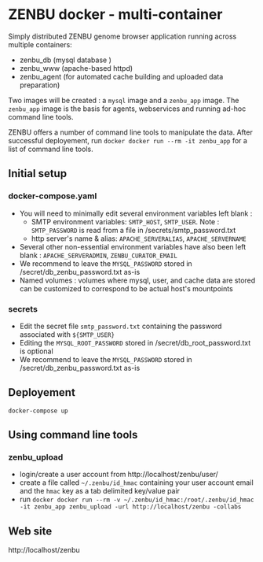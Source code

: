 # ZENBU docker - multi-container 

Simply distributed ZENBU genome browser application running across multiple containers:
- zenbu_db (mysql database )
- zenbu_www (apache-based httpd)
- zenbu_agent (for automated cache building and uploaded data preparation)

Two images will be created : a `mysql` image and a `zenbu_app` image. 
The `zenbu_app` image is the basis for agents, webservices and running ad-hoc command line tools.

ZENBU offers a number of command line tools to manipulate the data.
After successful deployement, run `docker docker run --rm -it zenbu_app` for a list of command line tools.

## Initial setup
### docker-compose.yaml
- You will need to minimally edit several environment variables left blank :
   - SMTP environment variables: `SMTP_HOST`, `SMTP_USER`.  Note : `SMTP_PASSWORD` is read from a file in /secrets/smtp_password.txt
   - http server's name & alias: `APACHE_SERVERALIAS`, `APACHE_SERVERNAME`
- Several other non-essential environment variables have also been left blank : `APACHE_SERVERADMIN`, `ZENBU_CURATOR_EMAIL`
- We recommend to leave the `MYSQL_PASSWORD` stored in /secret/db_zenbu_password.txt as-is
- Named volumes : volumes where mysql, user, and cache data are stored can be customized to correspond to be actual host's mountpoints

### secrets
- Edit the secret file `smtp_password.txt` containing the password associated with `${SMTP_USER}` 
- Editing the `MYSQL_ROOT_PASSWORD` stored in /secret/db_root_password.txt is optional
- We recommend to leave the `MYSQL_PASSWORD` stored in /secret/db_zenbu_password.txt as-is

## Deployement
`docker-compose up`

## Using command line tools
### zenbu_upload
- login/create a user account from http://localhost/zenbu/user/ 
- create a file called `~/.zenbu/id_hmac` containing your user account email and the `hmac` key as a tab delimited key/value pair
- run 
`docker docker run --rm -v ~/.zenbu/id_hmac:/root/.zenbu/id_hmac -it zenbu_app zenbu_upload -url http://localhost/zenbu -collabs`

## Web site

http://localhost/zenbu

